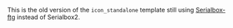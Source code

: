 This is the old version of the `icon_standalone` template still using [Serialbox-ftg](https://github.com/fortesg/serialbox-ftg) instead of Serialbox2.